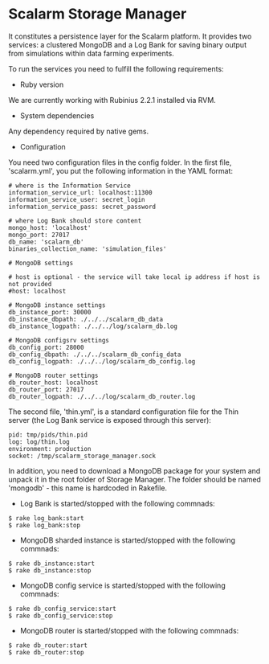 Scalarm Storage Manager
=======================

It constitutes a persistence layer for the Scalarm platform. It provides two services: a clustered MongoDB and
a Log Bank for saving binary output from simulations within data farming experiments.

To run the services you need to fulfill the following requirements:

* Ruby version

We are currently working with Rubinius 2.2.1 installed via RVM.

* System dependencies

Any dependency required by native gems.

* Configuration

You need two configuration files in the config folder.
In the first file, 'scalarm.yml', you put the following information in the YAML format:

```
# where is the Information Service
information_service_url: localhost:11300
information_service_user: secret_login
information_service_pass: secret_password

# where Log Bank should store content
mongo_host: 'localhost'
mongo_port: 27017
db_name: 'scalarm_db'
binaries_collection_name: 'simulation_files'

# MongoDB settings

# host is optional - the service will take local ip address if host is not provided
#host: localhost

# MongoDB instance settings
db_instance_port: 30000
db_instance_dbpath: ./../../scalarm_db_data
db_instance_logpath: ./../../log/scalarm_db.log

# MongoDB configsrv settings
db_config_port: 28000
db_config_dbpath: ./../../scalarm_db_config_data
db_config_logpath: ./../../log/scalarm_db_config.log

# MongoDB router settings
db_router_host: localhost
db_router_port: 27017
db_router_logpath: ./../../log/scalarm_db_router.log
```

The second file, 'thin.yml', is a standard configuration file for the Thin server (the Log Bank service is exposed through
this server):
```
pid: tmp/pids/thin.pid
log: log/thin.log
environment: production
socket: /tmp/scalarm_storage_manager.sock
```

In addition, you need to download a MongoDB package for your system and unpack it in the root folder of Storage Manager.
The folder should be named 'mongodb' - this name is hardcoded in Rakefile.

* Log Bank is started/stopped with the following commnads:

```
$ rake log_bank:start
$ rake log_bank:stop
```

* MongoDB sharded instance is started/stopped with the following commnads:

```
$ rake db_instance:start
$ rake db_instance:stop
```

* MongoDB config service is started/stopped with the following commnads:

```
$ rake db_config_service:start
$ rake db_config_service:stop
```

* MongoDB router is started/stopped with the following commnads:

```
$ rake db_router:start
$ rake db_router:stop
```